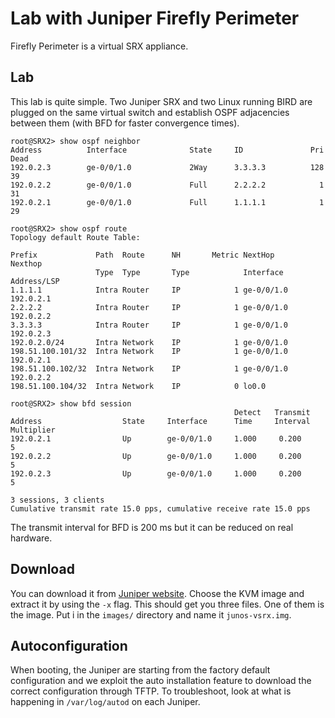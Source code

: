 Lab with Juniper Firefly Perimeter
==================================

Firefly Perimeter is a virtual SRX appliance.

Lab
---

This lab is quite simple. Two Juniper SRX and two Linux running BIRD
are plugged on the same virtual switch and establish OSPF adjacencies
between them (with BFD for faster convergence times).

    root@SRX2> show ospf neighbor    
    Address          Interface              State     ID               Pri  Dead
    192.0.2.3        ge-0/0/1.0             2Way      3.3.3.3          128    39
    192.0.2.2        ge-0/0/1.0             Full      2.2.2.2            1    31
    192.0.2.1        ge-0/0/1.0             Full      1.1.1.1            1    29
    
    root@SRX2> show ospf route       
    Topology default Route Table:
    
    Prefix             Path  Route      NH       Metric NextHop       Nexthop      
                       Type  Type       Type            Interface     Address/LSP
    1.1.1.1            Intra Router     IP            1 ge-0/0/1.0    192.0.2.1
    2.2.2.2            Intra Router     IP            1 ge-0/0/1.0    192.0.2.2
    3.3.3.3            Intra Router     IP            1 ge-0/0/1.0    192.0.2.3
    192.0.2.0/24       Intra Network    IP            1 ge-0/0/1.0
    198.51.100.101/32  Intra Network    IP            1 ge-0/0/1.0    192.0.2.1
    198.51.100.102/32  Intra Network    IP            1 ge-0/0/1.0    192.0.2.2
    198.51.100.104/32  Intra Network    IP            0 lo0.0
    
    root@SRX2> show bfd session      
                                                      Detect   Transmit
    Address                  State     Interface      Time     Interval  Multiplier
    192.0.2.1                Up        ge-0/0/1.0     1.000     0.200        5   
    192.0.2.2                Up        ge-0/0/1.0     1.000     0.200        5   
    192.0.2.3                Up        ge-0/0/1.0     1.000     0.200        5   
    
    3 sessions, 3 clients
    Cumulative transmit rate 15.0 pps, cumulative receive rate 15.0 pps

The transmit interval for BFD is 200 ms but it can be reduced on real hardware.

Download
--------

You can download it from [Juniper website][]. Choose the KVM image and
extract it by using the `-x` flag. This should get you three
files. One of them is the image. Put i in the `images/` directory and
name it `junos-vsrx.img`.

[Juniper website]: http://www.juniper.net/us/en/products-services/security/firefly-perimeter/#evaluation

Autoconfiguration
-----------------

When booting, the Juniper are starting from the factory default
configuration and we exploit the auto installation feature to download
the correct configuration through TFTP. To troubleshoot, look at what
is happening in `/var/log/autod` on each Juniper.


